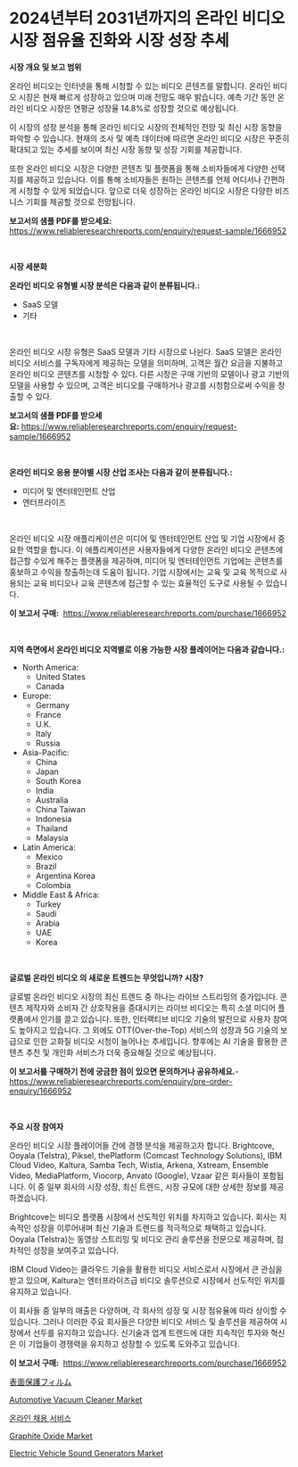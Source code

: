 <p><h1>2024년부터 2031년까지의 온라인 비디오 시장 점유율 진화와 시장 성장 추세</h1></p><p><strong>시장 개요 및 보고 범위</strong></p>
<p><p>온라인 비디오는 인터넷을 통해 시청할 수 있는 비디오 콘텐츠를 말합니다. 온라인 비디오 시장은 현재 빠르게 성장하고 있으며 미래 전망도 매우 밝습니다. 예측 기간 동안 온라인 비디오 시장은 연평균 성장율 14.8%로 성장할 것으로 예상됩니다. </p><p>이 시장의 성장 분석을 통해 온라인 비디오 시장의 전체적인 전망 및 최신 시장 동향을 파악할 수 있습니다. 현재의 조사 및 예측 데이터에 따르면 온라인 비디오 시장은 꾸준히 확대되고 있는 추세를 보이며 최신 시장 동향 및 성장 기회를 제공합니다.</p><p>또한 온라인 비디오 시장은 다양한 콘텐츠 및 플랫폼을 통해 소비자들에게 다양한 선택지를 제공하고 있습니다. 이를 통해 소비자들은 원하는 콘텐츠를 언제 어디서나 간편하게 시청할 수 있게 되었습니다. 앞으로 더욱 성장하는 온라인 비디오 시장은 다양한 비즈니스 기회를 제공할 것으로 전망됩니다.</p></p>
<p><strong>보고서의 샘플 PDF를 받으세요:</strong> <a href="https://www.reliableresearchreports.com/enquiry/request-sample/1666952">https://www.reliableresearchreports.com/enquiry/request-sample/1666952</a></p>
<p>&nbsp;</p>
<p><strong>시장 세분화</strong></p>
<p><strong>온라인 비디오 유형별 시장 분석은 다음과 같이 분류됩니다.:</strong></p>
<p><ul><li>SaaS 모델</li><li>기타</li></ul></p>
<p>&nbsp;</p>
<p><p>온라인 비디오 시장 유형은 SaaS 모델과 기타 시장으로 나뉜다. SaaS 모델은 온라인 비디오 서비스를 구독자에게 제공하는 모델을 의미하며, 고객은 월간 요금을 지불하고 온라인 비디오 콘텐츠를 시청할 수 있다. 다른 시장은 구매 기반의 모델이나 광고 기반의 모델을 사용할 수 있으며, 고객은 비디오를 구매하거나 광고를 시청함으로써 수익을 창출할 수 있다.</p></p>
<p><strong>보고서의 샘플 PDF를 받으세요:</strong>&nbsp;<a href="https://www.reliableresearchreports.com/enquiry/request-sample/1666952">https://www.reliableresearchreports.com/enquiry/request-sample/1666952</a></p>
<p>&nbsp;</p>
<p><strong> 온라인 비디오 응용 분야별 시장 산업 조사는 다음과 같이 분류됩니다.:</strong></p>
<p><ul><li>미디어 및 엔터테인먼트 산업</li><li>엔터프라이즈</li></ul></p>
<p>&nbsp;</p>
<p><p>온라인 비디오 시장 애플리케이션은 미디어 및 엔터테인먼트 산업 및 기업 시장에서 중요한 역할을 합니다. 이 애플리케이션은 사용자들에게 다양한 온라인 비디오 콘텐츠에 접근할 수있게 해주는 플랫폼을 제공하며, 미디어 및 엔터테인먼트 기업에는 콘텐츠를 홍보하고 수익을 창출하는데 도움이 됩니다. 기업 시장에서는 교육 및 교육 목적으로 사용되는 교육 비디오나 교육 콘텐츠에 접근할 수 있는 효율적인 도구로 사용될 수 있습니다.</p></p>
<p><strong>이 보고서 구매:</strong>&nbsp; <a href="https://www.reliableresearchreports.com/purchase/1666952">https://www.reliableresearchreports.com/purchase/1666952</a></p>
<p>&nbsp;</p>
<p><strong>지역 측면에서 온라인 비디오 지역별로 이용 가능한 시장 플레이어는 다음과 같습니다.:</strong></p>
<p><ul>
    <li>
        North America:
        <ul>
            <li>United States</li>
            <li>Canada</li>
        </ul>
    </li>
    <li>
        Europe:
        <ul>
            <li>Germany</li>
            <li>France</li>
            <li>U.K.</li>
            <li>Italy</li>
            <li>Russia</li>
        </ul>
    </li>
    <li>
        Asia-Pacific:
        <ul>
            <li>China</li>
            <li>Japan</li>
            <li>South Korea</li>
            <li>India</li>
            <li>Australia</li>
            <li>China Taiwan</li>
            <li>Indonesia</li>
            <li>Thailand</li>
            <li>Malaysia</li>
        </ul>
    </li>
    <li>
        Latin America:
        <ul>
            <li>Mexico</li>
            <li>Brazil</li>
            <li>Argentina Korea</li>
            <li>Colombia</li>
        </ul>
    </li>
    <li>
        Middle East & Africa:
        <ul>
            <li>Turkey</li>
            <li>Saudi</li>
            <li>Arabia</li>
            <li>UAE</li>
            <li>Korea</li>
        </ul>
    </li>
    </ul></p>
<p>&nbsp;</p>
<p><strong>글로벌 온라인 비디오 의 새로운 트렌드는 무엇입니까? 시장?</strong></p>
<p><p>글로벌 온라인 비디오 시장의 최신 트렌드 중 하나는 라이브 스트리밍의 증가입니다. 콘텐츠 제작자와 소비자 간 상호작용을 증대시키는 라이브 비디오는 특히 소셜 미디어 플랫폼에서 인기를 끌고 있습니다. 또한, 인터랙티브 비디오 기술의 발전으로 사용자 참여도 높아지고 있습니다. 그 외에도 OTT(Over-the-Top) 서비스의 성장과 5G 기술의 보급으로 인한 고화질 비디오 시청이 늘어나는 추세입니다. 향후에는 AI 기술을 활용한 콘텐츠 추천 및 개인화 서비스가 더욱 중요해질 것으로 예상됩니다.</p></p>
<p><strong>이 보고서를 구매하기 전에 궁금한 점이 있으면 문의하거나 공유하세요.</strong>- <a href="https://www.reliableresearchreports.com/enquiry/pre-order-enquiry/1666952">https://www.reliableresearchreports.com/enquiry/pre-order-enquiry/1666952</a></p>
<p>&nbsp;</p>
<p><strong>주요 시장 참여자</strong></p>
<p><p>온라인 비디오 시장 플레이어들 간에 경쟁 분석을 제공하고자 합니다. Brightcove, Ooyala (Telstra), Piksel, thePlatform (Comcast Technology Solutions), IBM Cloud Video, Kaltura, Samba Tech, Wistia, Arkena, Xstream, Ensemble Video, MediaPlatform, Viocorp, Anvato (Google), Vzaar 같은 회사들이 포함됩니다. 이 중 일부 회사의 시장 성장, 최신 트렌드, 시장 규모에 대한 상세한 정보를 제공하겠습니다.</p><p>Brightcove는 비디오 플랫폼 시장에서 선도적인 위치를 차지하고 있습니다. 회사는 지속적인 성장을 이루어내며 최신 기술과 트렌드를 적극적으로 채택하고 있습니다. Ooyala (Telstra)는 동영상 스트리밍 및 비디오 관리 솔루션을 전문으로 제공하며, 점차적인 성장을 보여주고 있습니다.</p><p>IBM Cloud Video는 클라우드 기술을 활용한 비디오 서비스로서 시장에서 큰 관심을 받고 있으며, Kaltura는 엔터프라이즈급 비디오 솔루션으로 시장에서 선도적인 위치를 유지하고 있습니다.</p><p>이 회사들 중 일부의 매출은 다양하며, 각 회사의 성장 및 시장 점유율에 따라 상이할 수 있습니다. 그러나 이러한 주요 회사들은 다양한 비디오 서비스 및 솔루션을 제공하여 시장에서 선두를 유지하고 있습니다. 신기술과 업계 트렌드에 대한 지속적인 투자와 혁신은 이 기업들이 경쟁력을 유지하고 성장할 수 있도록 도와주고 있습니다.</p></p>
<p><strong>이 보고서 구매:</strong>&nbsp;&nbsp;<a href="https://www.reliableresearchreports.com/purchase/1666952">https://www.reliableresearchreports.com/purchase/1666952</a></p>
<p><p><a href="https://github.com/zjkmgcs938405/Market-Research-Report-List-1/blob/main/300049515576.md">表面保護フィルム</a></p><p><a href="https://www.linkedin.com/pulse/automotive-vacuum-cleaner-market-insights-players-forecast-n6rze?trackingId=ovm2iVSzdYbysZsfHrjj5w%3D%3D">Automotive Vacuum Cleaner Market</a></p><p><a href="https://github.com/KellyLyncyh543964/Market-Research-Report-List-1/blob/main/468241214322.md">온라인 채용 서비스</a></p><p><a href="https://meowing-lemming-dd3.notion.site/Graphite-Oxide-Market-Centers-on-Aspects-such-as-Market-Growth-Market-Share-Market-Opportunity-an-2ce90d31037e499f926f60e154310d98">Graphite Oxide Market</a></p><p><a href="https://issuu.com/reportprime-2/docs/electric-vehicle-sound-generators-market-size-2030">Electric Vehicle Sound Generators Market</a></p></p>
